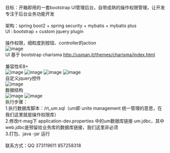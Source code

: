 目标：开箱即用的一套bootstrap UI管理后台，自带成熟的操作权限管理，让开发专注于后台业务功能开发<br>
<br>
架构：spring boot2 + spring security + mybatis + mybatis plus<br>
 UI : bootstrap + custom jquery plugin<br>
<br>
操作权限，细粒度到按钮、controller的action<br>
![image](https://raw.githubusercontent.com/roytian1217/rt-mag/master/rt-mag/src/main/webapp/resource/images/readme/domain.png)
<br>
UI 基于 bootstrap charisma http://usman.it/themes/charisma/index.html<br>
<br>
兼容性IE8+<br>
![image](https://raw.githubusercontent.com/roytian1217/rt-mag/master/rt-mag/src/main/webapp/resource/images/readme/login.png)
![image](https://raw.githubusercontent.com/roytian1217/rt-mag/master/rt-mag/src/main/webapp/resource/images/readme/index.png)
![image](https://raw.githubusercontent.com/roytian1217/rt-mag/master/rt-mag/src/main/webapp/resource/images/readme/selop.png)
![image](https://raw.githubusercontent.com/roytian1217/rt-mag/master/rt-mag/src/main/webapp/resource/images/readme/selaction.png)
<br>
自定义jquery控件<br>
![image](https://raw.githubusercontent.com/roytian1217/rt-mag/master/rt-mag/src/main/webapp/resource/images/readme/kj.png)
<br>
数据结构<br>
![image](https://raw.githubusercontent.com/roytian1217/rt-mag/master/rt-mag/src/main/webapp/resource/images/readme/datastructure1.png)
![image](https://raw.githubusercontent.com/roytian1217/rt-mag/master/rt-mag/src/main/webapp/resource/images/readme/datastructure3.png)
<br>
执行步骤：<br>
1.执行数据库脚本：/rt_um.sql（um即 unite management 统一管理的意思，在我们这里就是操作权限库）<br>
2.修改rt-mag下 application-dev.properties 中的um数据库链接 um.jdbc，其中web.jdbc是预留给业务库的数据库链接，我们这里非必须<br>
3.打包、java -jar 运行<br>
<br>
联系方式：QQ 373119611 857258318
